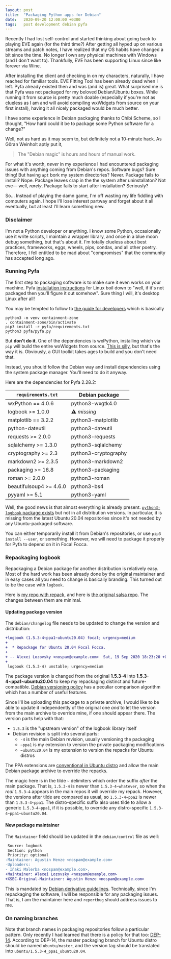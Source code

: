 ```yaml
---
layout: post
title:  "Packaging Python apps for Debian"
date:   2020-09-20 12:00:00 +0300
tags:   post development debian pyfa
---
```


Recently I had lost self-control and started thinking about going back to playing EVE again (for the third time?)
After getting all hyped up on various streams and patch notes,
I have realized that my OS habits have changed a bit since the time.
No longer I own any physical machines with Windows (and I don't want to).
Thankfully, EVE has been supporting Linux since like forever via Wine.

After installing the client and checking in on my characters, naturally, I have reached for familiar tools.
EVE Fitting Tool has been already dead when I left.
Pyfa already existed then and was (and is) great.
What surprised me is that Pyfa was not packaged for my beloved Debian/Ubuntu boxes.
While running it from source is pretty much doable
(especially if you're not as clueless as I am and will avoid compiling wxWidgets from source on your first install),
having it all nicely packaged would be much better.

I have some experience in Debian packaging thanks to Chibi Scheme,
so I thought,
"How hard could it be to package some Python software for a change?"

Well, not as hard as it may seem to, but definitely not a 10-minute hack.
As Göran Weinholt aptly put it,

> The "Debian magic" is hours and hours of manual work.

For what it's worth, *never* in my experience I had encountered packaging issues with anything coming from Debian's repos.
Software bugs? Sure thing!
But having `apt` bork my system directories? Never.
Package fails to install? Nope.
Package leaves crap in the the system after uninstallaton? Not eve— well, *rarely*.
Package fails to start after installation? Seriously?

So... Instead of playing the damn game, I'm off wasting my life fiddling with computers again.
I hope I'll lose interest partway and forget about it all eventually, but at least I'll learn something new.

### Disclaimer

I'm not a Python developer or anything.
I know some Python, occasionally use it write scripts,
I maintain a wrapper library, and once in a blue moon debug something,
but that's about it.
I'm totally clueless about best practices, frameworks, eggs, wheels, pips, condas, and all other poetry.
Therefore, I fell entitled to be mad about "compromises" that the community has accepted long ago.

### Running Pyfa

The first step to packaging software is to make sure it even works on your machine.
Pyfa [installation instructions](https://github.com/pyfa-org/Pyfa#installation) for Linux
boil down to "well, if it's not packaged then you'll figure it out somehow".
Sure thing I will, it's desktop Linux after all!

You may be tempted to follow to [the guide for developers](https://github.com/pyfa-org/Pyfa/blob/master/CONTRIBUTING.md)
which is basically

```shell
python3 -m venv containment-zone
. containment-zone/bin/activate
pip3 install -r pyfa/requirements.txt
python3 pyfa/pyfa.py
```

But **don't do it**.
One of the dependencies is wxPython, installing which via `pip` will build the entire wxWidgets from source.
[This is silly](https://wxpython.org/blog/2017-08-17-builds-for-linux-with-pip/index.html), but that's the way it is.
Obviously, a GUI toolkit takes ages to build and you don't need that.

Instead, you should follow the Debian way and install dependencies using the system package manager.
You'll need to do it anyway.

Here are the dependencies for Pyfa 2.28.2:

| `requirements.txt`  | Debian package |
| ------------------- | -------------- |
| wxPython == 4.0.6   | python3-wxgtk4.0 |
| logbook >= 1.0.0    | ⚠ *missing* |
| matplotlib == 3.2.2 | python3-matplotlib |
| python-dateutil     | python3-dateutil |
| requests >= 2.0.0   | python3-requests |
| sqlalchemy >= 1.3.0 | python3-sqlalchemy |
| cryptography >= 2.3 | python3-cryptography |
| markdown2 >= 2.3.5  | python3-markdown2 |
| packaging >= 16.8   | python3-packaging |
| roman >= 2.0.0      | python3-roman |
| beautifulsoup4 >= 4.6.0 | python3-bs4 |
| pyyaml >= 5.1       | python3-yaml |

Well, the good news is that almost everything is already present.
[`python3-logbook` package exists](https://tracker.debian.org/pkg/logbook)
but not in all distribution versions.
In particular, it is missing from the latest Ubuntu 20.04 repositories
since it's not needed by any Ubuntu-packaged software.

You can either temporarily install it from Debian's repositories,
or use `pip3 install --user`, or something.
However, we will need to package it properly for Pyfa to depend on it in Focal Focca.

### Repackaging logbook

Repackaging a Debian package for another distribution is relatively easy.
Most of the hard work has been already done by the original maintainer
and in easy cases all you need to change is basically branding.
This turned out to be the case with `logbook`.

Here is [my repo with repack](https://git.sr.ht/~ilammy/logbook),
and here is [the original salsa repo](https://salsa.debian.org/debian/logbook).
The changes between them are minimal.

#### Updating package version

The `debian/changelog` file needs to be updated to change the version and distribution:

```diff
+logbook (1.5.3-4~ppa1~ubuntu20.04) focal; urgency=medium
+
+  * Repackage for Ubuntu 20.04 Focal Focca.
+
+ -- Alexei Lozovsky <nospam@example.com>  Sat, 19 Sep 2020 18:23:20 +0300
+
 logbook (1.5.3-4) unstable; urgency=medium
```

The package version is changed from the original **1.5.3-4** into **1.5.3-4\~ppa1\~ubuntu20.04**
to keep my repackaging distinct and future-compatible.
[Debian versioning policy](https://www.debian.org/doc/debian-policy/ch-controlfields.html#version)
has a peculiar comparison algorithm which has a number of useful features.

Since I'll be uploading this package to a private archive,
I would like to be able to update it independently of the original one
*and* to let the version from the main archive to override mine, if one should appear there.
The version parts help with that:

  - `1.5.3` is the "upstream version" of the logbook library itself
  - Debian revision is split into several parts:
    - `-4` is the main Debian revision, usually versioning the packaging
    - `~ppa1` is my extension to version the private packaging modifications
    - `~ubuntu20.04` is my extension to version the repacks for Ubuntu distros

The PPA extensions are [conventional in Ubuntu distro](https://help.launchpad.net/Packaging/PPA/Uploading#Using_packages_from_other_distributions)
and allow the main Debian package archive to override the repacks.

The magic here is in the tilde `~` delimiters which order the suffix *after* the main package.
That is, `1.5.3-4` is newer than `1.5.3-4~whatever`,
so when the *real* `1.5.3-4` appears in the main repos it will override my repack.
However, the versions after tilde are compared as usual, so `1.5.3-4~ppa2` is newer than `1.5.3-4~ppa1`.
The distro-specific suffix also uses tilde to allow a generic `1.5.3-4~ppa1`, if it is possible,
to override any distro-specific `1.5.3-4~ppa1~ubuntu20.04`.

#### New package maintainer

The `Maintainer` field should be updated in the `debian/control` file as well:

```diff
 Source: logbook
 Section: python
 Priority: optional
-Maintainer: Agustin Henze <nospam@example.com>
-Uploaders:
- Iñaki Malerba <nospam@example.com>,
+Maintainer: Alexei Lozovsky <nospam@example.com>
+XSBC-Original-Maintainer: Agustin Henze <nospam@example.com>
```

This is mandated by [Debian derivative guidelines](https://wiki.debian.org/Derivatives/Guidelines).
Technically, since I'm repackaging the software, I will be responsible for any packaging issues.
That is, I am the maintainer here and `reportbug` should address issues to me.

### On naming branches

Note that branch names in packaging repositories follow a particular pattern.
Only recently I had learned that there is a policy for that too: [DEP-14](https://dep-team.pages.debian.net/deps/dep14/).
According to DEP-14, the master packaging branch for Ubuntu distro should be named `ubuntu/master`,
and the version tag should be translated into `ubuntu/1.5.3-4_ppa1_ubuntu20.04`.
